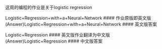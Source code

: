 这周的编程的作业是关于logistic regression

Logistic+Regression+with+a+Neural+Network   #### 作业原版即英文版
(Answer)Logistic+Regression+with+a+Neural+Network   #### 英文版答案

Logistic+Regression    #### 英文版作业翻译为中文版
(Answer)Logistic+Regression    #### 中文版答案